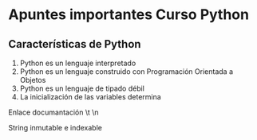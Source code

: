 # Apuntes importantes Curso Python

## Características de Python

1. Python es un lenguaje interpretado
2. Python es un lenguaje construido con Programación Orientada a Objetos
3. Python es un lenguaje de tipado débil
4. La inicialización de las variables determina 

Enlace documantación
\t
\n

String inmutable e indexable